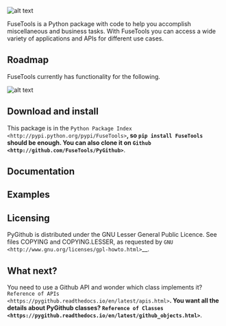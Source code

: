 ![alt text](https://github.com/CollierKing/FuseTools/blob/lt/docs/source/playbook.png)

FuseTools is a Python package with code to help you accomplish miscellaneous and business tasks.
With FuseTools you can access a wide variety of applications and APIs for different use cases.

Roadmap
---------------------

FuseTools currently has functionality for the following.

![alt text](https://github.com/CollierKing/FuseTools/blob/lt/docs/source/CC_ROADMAP.png)

Download and install
--------------------

This package is in the `Python Package Index
<http://pypi.python.org/pypi/FuseTools>`__, so ``pip install FuseTools`` should
be enough.  You can also clone it on `Github
<http://github.com/FuseTools/PyGithub>`__.

Documentation 
---------


Examples 
---------


Licensing
---------

PyGithub is distributed under the GNU Lesser General Public Licence.
See files COPYING and COPYING.LESSER, as requested by `GNU <http://www.gnu.org/licenses/gpl-howto.html>`__.

What next?
----------

You need to use a Github API and wonder which class implements it? `Reference of APIs <https://pygithub.readthedocs.io/en/latest/apis.html>`__.
You want all the details about PyGithub classes? `Reference of Classes <https://pygithub.readthedocs.io/en/latest/github_objects.html>`__.
